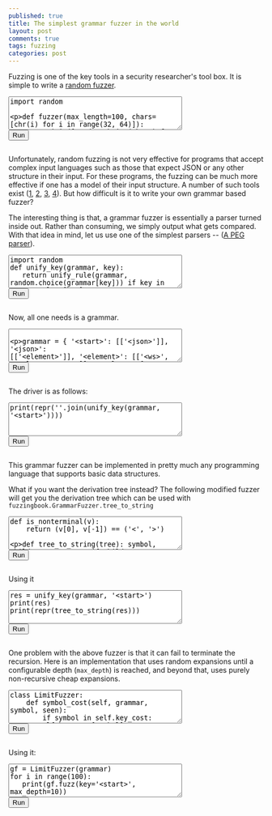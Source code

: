 ```yaml
---
published: true
title: The simplest grammar fuzzer in the world
layout: post
comments: true
tags: fuzzing
categories: post
---
```


<link rel="stylesheet" type="text/css" media="all" href="/resources/skulpt/css/codemirror.css">
<link rel="stylesheet" type="text/css" media="all" href="/resources/skulpt/css/solarized.css">
<link rel="stylesheet" type="text/css" media="all" href="/resources/skulpt/css/env/editor.css">

<script src="/resources/skulpt/js/codemirrorepl.js" type="text/javascript"></script>
<script src="/resources/skulpt/js/skulpt.min.js" type="text/javascript"></script>
<script src="/resources/skulpt/js/skulpt-stdlib.js" type="text/javascript"></script>
<script src="/resources/skulpt/js/python.js" type="text/javascript"></script>
<script src="/resources/skulpt/js/env/editor.js" type="text/javascript"></script>


Fuzzing is one of the key tools in a security researcher's tool box. It is simple
to write a [random fuzzer](https://www.fuzzingbook.org/html/Fuzzer.html#A-Simple-Fuzzer).

<form name='python_run_form'>
<textarea id="yourcode1" cols="40" rows="4" name='python_edit'>
import random

def fuzzer(max_length=100, chars=[chr(i) for i in range(32, 64)]):
    return ''.join([random.choice(chars) for i in range(random.randint(0,max_length))])

for i in range(10):
    print(repr(fuzzer()))
</textarea><br />
<button type="button" id="button1" name="python_run">Run</button>
<pre id="output1" class='Output' name='python_output'></pre>
<div id="mycanvas1" name='python_canvas'></div>
</form>

Unfortunately, random fuzzing is not very effective for programs that accept complex
input languages such as those that expect JSON or any other structure in their input.
For these programs, the fuzzing can be much more effective if one has a model of their
input structure. A number of such tools exist
([1](https://github.com/renatahodovan/grammarinator), [2](https://www.fuzzingbook.org/html/GrammarFuzzer.html), [3](https://github.com/MozillaSecurity/dharma), [4](https://github.com/googleprojectzero/domato)).
But how difficult is it to write your own grammar based fuzzer?

The interesting thing is that, a grammar fuzzer is essentially a parser turned inside
out. Rather than consuming, we simply output what gets compared. With that idea in mind,
let us use one of the simplest parsers -- ([A PEG parser](http://rahul.gopinath.org/2018/09/06/peg-parsing/)).


<form name='python_run_form'>
<textarea id="yourcode2" cols="40" rows="4" name='python_edit'>
import random
def unify_key(grammar, key):
   return unify_rule(grammar, random.choice(grammar[key])) if key in grammar else [key]

def unify_rule(grammar, rule):
    return sum([unify_key(grammar, token) for token in rule], [])

print('.')
</textarea><br />
<button type="button" id="button2" name="python_run">Run</button>
<pre id="output2" class='Output' name='python_output'></pre>
<div id="mycanvas2" name='python_canvas'></div>
</form>


Now, all one needs is a grammar.
<!--div id='pycode1'></div-->
<form name='python_run_form'>
<textarea id="yourcode3" cols="40" rows="4" name='python_edit'>

grammar = {
        '&lt;start&gt;': [['&lt;json&gt;']],
        '&lt;json&gt;': [['&lt;element&gt;']],
        '&lt;element&gt;': [['&lt;ws&gt;', '&lt;value&gt;', '&lt;ws&gt;']],
        '&lt;value&gt;': [
           ['&lt;object&gt;'], ['&lt;array&gt;'], ['&lt;string&gt;'], ['&lt;number&gt;'],
           ['true'], ['false'], ['null']],
        '&lt;object&gt;': [['{', '&lt;ws&gt;', '}'], ['{', '&lt;members&gt;', '}']],
        '&lt;members&gt;': [['&lt;member&gt;', '&lt;symbol-2&gt;']],
        '&lt;member&gt;': [['&lt;ws&gt;', '&lt;string&gt;', '&lt;ws&gt;', ':', '&lt;element&gt;']],
        '&lt;array&gt;': [['[', '&lt;ws&gt;', ']'], ['[', '&lt;elements&gt;', ']']],
        '&lt;elements&gt;': [['&lt;element&gt;', '&lt;symbol-1-1&gt;']],
        '&lt;string&gt;': [['&quot;', '&lt;characters&gt;', '&quot;']],
        '&lt;characters&gt;': [['&lt;character-1&gt;']],
        '&lt;character&gt;': [
            ['0'], ['1'], ['2'], ['3'], ['4'], ['5'], ['6'], ['7'], ['8'], ['9'],
            ['a'], ['b'], ['c'], ['d'], ['e'], ['f'], ['g'], ['h'], ['i'], ['j'],
            ['k'], ['l'], ['m'], ['n'], ['o'], ['p'], ['q'], ['r'], ['s'], ['t'],
            ['u'], ['v'], ['w'], ['x'], ['y'], ['z'], ['A'], ['B'], ['C'], ['D'],
            ['E'], ['F'], ['G'], ['H'], ['I'], ['J'], ['K'], ['L'], ['M'], ['N'],
            ['O'], ['P'], ['Q'], ['R'], ['S'], ['T'], ['U'], ['V'], ['W'], ['X'],
            ['Y'], ['Z'], ['!'], ['#'], ['$'], ['%'], ['&amp;'], [&quot;'&quot;], ['('], [')'],
            ['*'], ['+'], [','], ['-'], ['.'], ['/'], [':'], [';'], ['&lt;'], ['='],
            ['&gt;'], ['?'], ['@'], ['['], [']'], ['^'], ['_'], ['`'], ['{'], ['|'],
            ['}'], ['~'], [' '], ['\\&quot;'], ['\\\\'], ['\\/'], ['&lt;unicode&gt;'], ['&lt;escaped&gt;']],
        '&lt;number&gt;': [['&lt;int&gt;', '&lt;frac&gt;', '&lt;exp&gt;']],
        '&lt;int&gt;': [
           ['&lt;digit&gt;'], ['&lt;onenine&gt;', '&lt;digits&gt;'],
           ['-', '&lt;digits&gt;'], ['-', '&lt;onenine&gt;', '&lt;digits&gt;']],
        '&lt;digits&gt;': [['&lt;digit-1&gt;']],
        '&lt;digit&gt;': [['0'], ['&lt;onenine&gt;']],
        '&lt;onenine&gt;': [['1'], ['2'], ['3'], ['4'], ['5'], ['6'], ['7'], ['8'], ['9']],
        '&lt;frac&gt;': [[], ['.', '&lt;digits&gt;']],
        '&lt;exp&gt;': [[], ['E', '&lt;sign&gt;', '&lt;digits&gt;'], ['e', '&lt;sign&gt;', '&lt;digits&gt;']],
        '&lt;sign&gt;': [[], ['+'], ['-']],
        '&lt;ws&gt;': [['&lt;sp1&gt;', '&lt;ws&gt;'], []],
        '&lt;sp1&gt;': [[' ']], ##[['\n'], ['\r'], ['\t'], ['\x08'], ['\x0c']],
        '&lt;symbol&gt;': [[',', '&lt;members&gt;']],
        '&lt;symbol-1&gt;': [[',', '&lt;elements&gt;']],
        '&lt;symbol-2&gt;': [[], ['&lt;symbol&gt;', '&lt;symbol-2&gt;']],
        '&lt;symbol-1-1&gt;': [[], ['&lt;symbol-1&gt;', '&lt;symbol-1-1&gt;']],
        '&lt;character-1&gt;': [[], ['&lt;character&gt;', '&lt;character-1&gt;']],
        '&lt;digit-1&gt;': [['&lt;digit&gt;'], ['&lt;digit&gt;', '&lt;digit-1&gt;']],
        '&lt;escaped&gt;': [['\\u', '&lt;hex&gt;', '&lt;hex&gt;', '&lt;hex&gt;', '&lt;hex&gt;']],
        '&lt;hex&gt;': [
            ['0'], ['1'], ['2'], ['3'], ['4'], ['5'], ['6'], ['7'], ['8'], ['9'],
            ['a'], ['b'], ['c'], ['d'], ['e'], ['f'], ['A'], ['B'], ['C'], ['D'], ['E'],   ['F']]
        }
print('.')
</textarea><br />
<button type="button" id="button3" name="python_run">Run</button>
<pre id="output3" class='Output' name='python_output'></pre>
<div id="mycanvas3" name='python_canvas'></div>
</form>
<!--script>
$(document).ready(function () {
$('#pycode1').next().next().find('textarea')[0].value = $('#pycode1').next()[0].innerText

});
</script-->


The driver is as follows:

<form name='python_run_form'>
<textarea id="yourcode4" cols="40" rows="4" name='python_edit'>
print(repr(''.join(unify_key(grammar, '&lt;start&gt;'))))
</textarea><br />
<button type="button" id="button4" name="python_run">Run</button>
<pre id="output4" class='Output' name='python_output'></pre>
<div id="mycanvas4" name='python_canvas'></div>
</form>

This grammar fuzzer can be implemented in pretty much any programming language that supports basic data structures.

What if you want the derivation tree instead? The following modified fuzzer will get you the derivation tree which
can be used with `fuzzingbook.GrammarFuzzer.tree_to_string`


<form name='python_run_form'>
<textarea id="yourcode5" cols="40" rows="4" name='python_edit'>
def is_nonterminal(v):
    return (v[0], v[-1]) == ('<', '>')

def tree_to_string(tree):
    symbol, children, *_ = tree
    if children:
        return ''.join(tree_to_string(c) for c in children)
    else:
        return '' if is_nonterminal(symbol) else symbol

def unify_key(g, key):
   return (key, unify_rule(g, random.choice(g[key]))) if key in g else (key, [])

def unify_rule(g, rule):
    return [unify_key(g, token) for token in rule]

print('.')
</textarea><br />
<button type="button" id="button5" name="python_run">Run</button>
<pre id="output5" class='Output' name='python_output'></pre>
<div id="mycanvas5" name='python_canvas'></div>
</form>



Using it

<form name='python_run_form'>
<textarea id="yourcode6" cols="40" rows="4" name='python_edit'>
res = unify_key(grammar, '&lt;start&gt;')
print(res)
print(repr(tree_to_string(res)))
</textarea><br />
<button type="button" id="button6" name="python_run">Run</button>
<pre id="output6" class='Output' name='python_output'></pre>
<div id="mycanvas6" name='python_canvas'></div>
</form>



One problem with the above fuzzer is that it can fail to terminate the recursion. Here is an implementation that uses random expansions until a configurable depth (`max_depth`) is reached, and beyond that, uses purely non-recursive cheap expansions.

<form name='python_run_form'>
<textarea id="yourcode7" cols="40" rows="4" name='python_edit'>
class LimitFuzzer:
    def symbol_cost(self, grammar, symbol, seen):
        if symbol in self.key_cost: return self.key_cost[symbol]
        if symbol in seen:
            self.key_cost[symbol] = float('inf')
            return float('inf')
        v = min((self.expansion_cost(grammar, rule, seen | {symbol})
                    for rule in grammar.get(symbol, [])), default=0)
        self.key_cost[symbol] = v
        return v

    def expansion_cost(self, grammar, tokens, seen):
        return max((self.symbol_cost(grammar, token, seen)
                    for token in tokens if token in grammar), default=0) + 1

    def gen_key(self, key, depth, max_depth):
        if key not in self.grammar: return key
        if depth &gt; max_depth:
            clst = sorted([(self.cost[key][str(rule)], rule) for rule in self.             grammar[key]])
            rules = [r for c,r in clst if c == clst[0][0]]
        else:
            rules = self.grammar[key]
        return self.gen_rule(random.choice(rules), depth+1, max_depth)

    def gen_rule(self, rule, depth, max_depth):
        return ''.join(self.gen_key(token, depth, max_depth) for token in rule)

    def fuzz(self, key='&lt;start&gt;', max_depth=10):
        return self.gen_key(key=key, depth=0, max_depth=max_depth)

    def __init__(self, grammar):
        self.grammar = grammar
        self.key_cost = {}
        self.cost = self.compute_cost(grammar)

    def compute_cost(self, grammar):
        cost = {}
        for k in grammar:
            cost[k] = {}
            for rule in grammar[k]:
                cost[k][str(rule)] = self.expansion_cost(grammar, rule, set())
        return cost
print('.')
</textarea><br />
<button type="button" id="button7" name="python_run">Run</button>
<pre id="output7" class='Output' name='python_output'></pre>
<div id="mycanvas7" name='python_canvas'></div>
</form>

Using it:

<form name='python_run_form'>
<textarea id="yourcode8" cols="40" rows="4" name='python_edit'>
gf = LimitFuzzer(grammar)
for i in range(100):
   print(gf.fuzz(key='&lt;start&gt;', max_depth=10))
</textarea><br />
<button type="button" id="button8" name="python_run">Run</button>
<pre id="output8" class='Output' name='python_output'></pre>
<div id="mycanvas8" name='python_canvas'></div>
</form>

